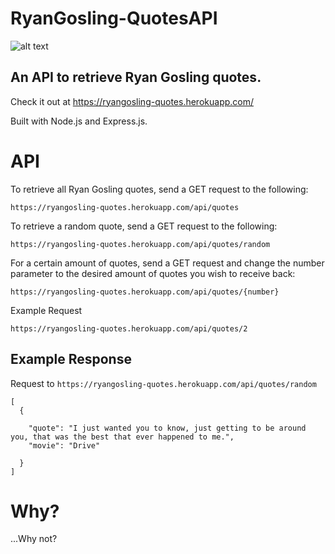 # RyanGosling-QuotesAPI


![alt text](https://bostonhassle.com/wp-content/uploads/2017/04/drive-movie-wallpaper-8.jpg)

## An API to retrieve Ryan Gosling quotes.
Check it out at https://ryangosling-quotes.herokuapp.com/

Built with Node.js and Express.js.


# API

To retrieve all Ryan Gosling quotes, send a GET request to the following:

`https://ryangosling-quotes.herokuapp.com/api/quotes`

To retrieve a random quote, send a GET request to the following:

`https://ryangosling-quotes.herokuapp.com/api/quotes/random`

For a certain amount of quotes,
send a GET request and change the number parameter to the desired amount of quotes you wish to receive back:

`https://ryangosling-quotes.herokuapp.com/api/quotes/{number}`


Example Request

`https://ryangosling-quotes.herokuapp.com/api/quotes/2`


## Example Response
Request to `https://ryangosling-quotes.herokuapp.com/api/quotes/random`
```
[
  {

    "quote": "I just wanted you to know, just getting to be around you, that was the best that ever happened to me.",
    "movie": "Drive"

  }
]
```

# Why?
...Why not?


